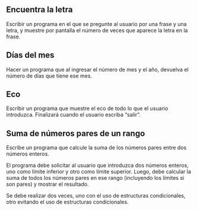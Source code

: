 ## Encuentra la letra
Escribir un programa en el que se pregunte al usuario por una frase y una letra, y muestre por pantalla el número de veces que aparece la letra en la frase.

## Días del mes
Hacer un programa que al ingresar el número de mes y el año, devuelva el número de días que tiene ese mes.

## Eco
Escribir un programa que muestre el eco de todo lo que el usuario introduzca. Finalizará cuando el usuario escriba “salir”.

## Suma de números pares de un rango
Escribe un programa que calcule la suma de los números pares entre dos números enteros.

El programa debe solicitar al usuario que introduzca dos números enteros, uno como límite inferior y otro como límite superior. Luego, debe calcular la suma de todos los números pares en ese rango (incluyendo los límites si son pares) y mostrar el resultado.

Se debe realizar dos veces, uno con el uso de estructuras condicionales, otro evitando el uso de estructuras condicionales.
